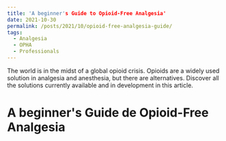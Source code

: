 ```yaml
---
title: 'A beginner's Guide to Opioid-Free Analgesia'
date: 2021-10-30
permalink: /posts/2021/10/opioid-free-analgesia-guide/
tags:
  - Analgesia
  - OPHA
  - Professionals
---
```


The world is in the midst of a global opioid crisis. Opioids are a widely used solution in analgesia and anesthesia, but there are alternatives. Discover all the solutions currently available and in development in this article.

A beginner's Guide de Opioid-Free Analgesia
======

